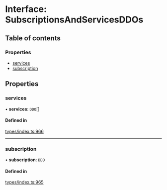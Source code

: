 # Interface: SubscriptionsAndServicesDDOs

## Table of contents

### Properties

- [services](SubscriptionsAndServicesDDOs.md#services)
- [subscription](SubscriptionsAndServicesDDOs.md#subscription)

## Properties

### services

• **services**: `DDO`[]

#### Defined in

[types/index.ts:966](https://github.com/nevermined-io/react-components/blob/fb52fe4/catalog/src/types/index.ts#L966)

___

### subscription

• **subscription**: `DDO`

#### Defined in

[types/index.ts:965](https://github.com/nevermined-io/react-components/blob/fb52fe4/catalog/src/types/index.ts#L965)
